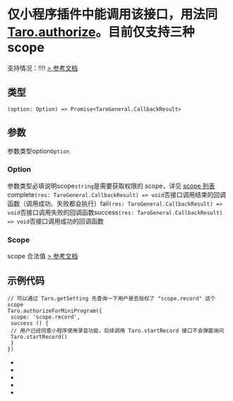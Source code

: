 # **仅小程序插件中能调用该接口**，用法同 [Taro.authorize](../authorize.html)。目前仅支持三种 scope
支持情况：!!!!
[> 参考文档
](https://developers.weixin.qq.com/miniprogram/dev/api/open-api/authorize/wx.authorizeForMiniProgram.html)
## 类型[​](authorizeForMiniProgram.html#类型)
```tsx
(option: Option) => Promise<TaroGeneral.CallbackResult>
```

## 参数[​](authorizeForMiniProgram.html#参数)
参数类型option`Option`
### Option[​](authorizeForMiniProgram.html#option)
参数类型必填说明scope`string`是需要获取权限的 scope，详见 [scope 列表](https://developers.weixin.qq.com/miniprogram/dev/framework/open-ability/authorize.html#scope-%E5%88%97%E8%A1%A8)complete`(res: TaroGeneral.CallbackResult) => void`否接口调用结束的回调函数（调用成功、失败都会执行）fail`(res: TaroGeneral.CallbackResult) => void`否接口调用失败的回调函数success`(res: TaroGeneral.CallbackResult) => void`否接口调用成功的回调函数
### Scope[​](authorizeForMiniProgram.html#scope)
scope 合法值
[> 参考文档
](https://developers.weixin.qq.com/miniprogram/dev/framework/open-ability/authorize.html#scope-%E5%88%97%E8%A1%A8)
## 示例代码[​](authorizeForMiniProgram.html#示例代码)
```tsx
// 可以通过 Taro.getSetting 先查询一下用户是否授权了 "scope.record" 这个 scope
Taro.authorizeForMiniProgram({
 scope: 'scope.record',
 success () {
 // 用户已经同意小程序使用录音功能，后续调用 Taro.startRecord 接口不会弹窗询问
 Taro.startRecord()
 }
})
```

- 
- 

- 
- 

-
